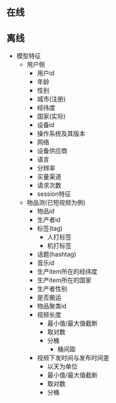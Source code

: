 ## 在线


## 离线
* 模型特征
  * 用户侧
    * 用户id
    * 年龄
    * 性别
    * 城市(注册)
    * 经纬度
    * 国家(实际)
    * 设备id
    * 操作系统及其版本
    * 网络
    * 设备供应商
    * 语言
    * 分辨率
    * 买量渠道
    * 请求次数
    * session特征
  * 物品测(已短视频为例)
    * 物品id
    * 生产者id
    * 标签(tag)
      * 人打标签
      * 机打标签
    * 话题(hashtag)
    * 音乐id
    * 生产item所在的经纬度
    * 生产item所在的国家
    * 生产者性别
    * 是否搬运
    * 物品聚类id
    * 视频长度
      * 最小值/最大值截断
      * 取对数
      * 分桶
        * 桶间距
    * 视频下发时间与发布时间差
      * 以天为单位
      * 最小值/最大值截断
      * 取对数
      * 分桶
